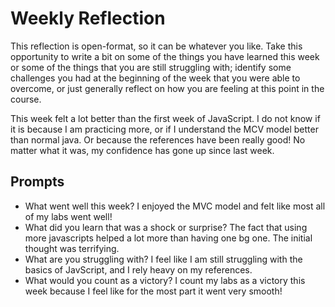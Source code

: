 # Weekly Reflection
This reflection is open-format, so it can be whatever you like. Take this opportunity to write a bit on some of the things you have learned this week or some of the things that you are still struggling with; identify some challenges you had at the beginning of the week that you were able to overcome, or just generally reflect on how you are feeling at this point in the course.

This week felt a lot better than the first week of JavaScript. I do not know if it is because I am practicing more, or if I understand the MCV model better than normal java. Or because the references have been really good! No matter what it was, my confidence has gone up since last week.

## Prompts
- What went well this week?
I enjoyed the MVC model and felt like most all of my labs went well!
- What did you learn that was a shock or surprise?
The fact that using more javascripts helped a lot more than having one bg one. The initial thought was terrifying.
- What are you struggling with?
I feel like I am still struggling with the basics of JavScript, and I rely heavy on my references.
- What would you count as a victory?
I count my labs as a victory this week because I feel like for the most part it went very smooth!
